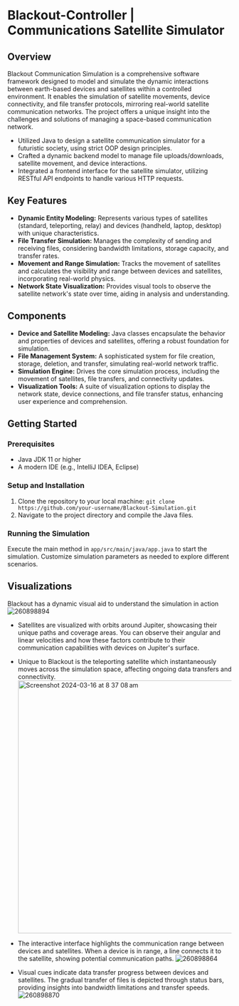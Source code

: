 # Blackout-Controller | Communications Satellite Simulator
## Overview
Blackout Communication Simulation is a comprehensive software framework designed to model and simulate the dynamic interactions between earth-based devices and satellites within a controlled environment. It enables the simulation of satellite movements, device connectivity, and file transfer protocols, mirroring real-world satellite communication networks. The project offers a unique insight into the challenges and solutions of managing a space-based communication network.

- Utilized Java to design a satellite communication simulator for a futuristic society, using strict OOP design principles.
- Crafted a dynamic backend model to manage file uploads/downloads, satellite movement, and device interactions.
- Integrated a frontend interface for the satellite simulator, utilizing RESTful API endpoints to handle various HTTP requests.

## Key Features
- **Dynamic Entity Modeling:** Represents various types of satellites (standard, teleporting, relay) and devices (handheld, laptop, desktop) with unique characteristics.
- **File Transfer Simulation:** Manages the complexity of sending and receiving files, considering bandwidth limitations, storage capacity, and transfer rates.
- **Movement and Range Simulation:** Tracks the movement of satellites and calculates the visibility and range between devices and satellites, incorporating real-world physics.
- **Network State Visualization:** Provides visual tools to observe the satellite network's state over time, aiding in analysis and understanding.

## Components
- **Device and Satellite Modeling:** Java classes encapsulate the behavior and properties of devices and satellites, offering a robust foundation for simulation.
- **File Management System:** A sophisticated system for file creation, storage, deletion, and transfer, simulating real-world network traffic.
- **Simulation Engine:** Drives the core simulation process, including the movement of satellites, file transfers, and connectivity updates.
- **Visualization Tools:** A suite of visualization options to display the network state, device connections, and file transfer status, enhancing user experience and comprehension.

## Getting Started
### Prerequisites
- Java JDK 11 or higher
- A modern IDE (e.g., IntelliJ IDEA, Eclipse)
### Setup and Installation
1. Clone the repository to your local machine:
`git clone https://github.com/your-username/Blackout-Simulation.git`
2. Navigate to the project directory and compile the Java files.
### Running the Simulation
Execute the main method in `app/src/main/java/app.java` to start the simulation. Customize simulation parameters as needed to explore different scenarios.

## Visualizations
Blackout has a dynamic visual aid to understand the simulation in action
![260898894](https://github.com/Biswas57/Blackout-Controller/assets/134140572/dadde40a-7cf7-48bf-9be9-e94519380c3f)

- Satellites are visualized with orbits around Jupiter, showcasing their unique paths and coverage areas. You can observe their angular and linear velocities and how these factors contribute to their communication capabilities with devices on Jupiter's surface.
- Unique to Blackout is the teleporting satellite which instantaneously moves across the simulation space, affecting ongoing data transfers and connectivity.
  <img width="568" alt="Screenshot 2024-03-16 at 8 37 08 am" src="https://github.com/Biswas57/Blackout-Controller/assets/134140572/cf87bc1c-119f-42f3-ad7f-35454079d879">

- The interactive interface highlights the communication range between devices and satellites. When a device is in range, a line connects it to the satellite, showing potential communication paths.
  ![260898864](https://github.com/Biswas57/Blackout-Controller/assets/134140572/fd4a5d3f-a9f9-45e2-a65a-adac374d6d37)

- Visual cues indicate data transfer progress between devices and satellites. The gradual transfer of files is depicted through status bars, providing insights into bandwidth limitations and transfer speeds.
![260898870](https://github.com/Biswas57/Blackout-Controller/assets/134140572/4214a5fb-ce9a-485c-ac37-8a95d4560648)



